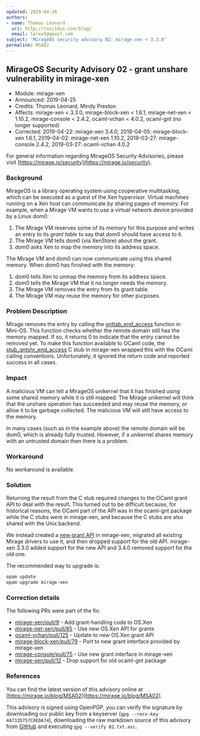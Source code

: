 ```yaml
---
updated: 2019-04-26
authors:
- name: Thomas Leonard
  uri: http://roscidus.com/blog/
  email: talex5@gmail.com
subject: 'MirageOS security advisory 02: mirage-xen < 3.3.0'
permalink: MSA02
---
```


## MirageOS Security Advisory 02 - grant unshare vulnerability in mirage-xen

- Module:       mirage-xen
- Announced:    2019-04-25
- Credits:      Thomas Leonard, Mindy Preston
- Affects:      mirage-xen < 3.3.0,
                mirage-block-xen < 1.6.1,
                mirage-net-xen < 1.10.2,
                mirage-console < 2.4.2,
                ocaml-vchan < 4.0.2,
                ocaml-gnt (no longer supported)
- Corrected:    2019-04-22: mirage-xen 3.4.0,
                2019-04-05: mirage-block-xen 1.6.1,
                2019-04-02: mirage-net-xen 1.10.2,
                2019-03-27: mirage-console 2.4.2,
                2019-03-27: ocaml-vchan 4.0.2

For general information regarding MirageOS Security Advisories,
please visit [https://mirage.io/security](https://mirage.io/security).

### Background

MirageOS is a library operating system using cooperative multitasking, which can
be executed as a guest of the Xen hypervisor. Virtual machines running on a Xen
host can communicate by sharing pages of memory. For example, when a Mirage VM
wants to use a virtual network device provided by a Linux dom0:

1. The Mirage VM reserves some of its memory for this purpose and writes an entry
   to its *grant table* to say that dom0 should have access to it.
2. The Mirage VM tells dom0 (via XenStore) about the grant.
3. dom0 asks Xen to map the memory into its address space.

The Mirage VM and dom0 can now communicate using this shared memory.
When dom0 has finished with the memory:

1. dom0 tells Xen to unmap the memory from its address space.
2. dom0 tells the Mirage VM that it no longer needs the memory.
3. The Mirage VM removes the entry from its grant table.
4. The Mirage VM may reuse the memory for other purposes.

### Problem Description

Mirage removes the entry by calling the [gnttab_end_access][] function in Mini-OS.
This function checks whether the remote domain still has the memory mapped. If so,
it returns 0 to indicate that the entry cannot be removed yet. To make this function
available to OCaml code, the [stub_gntshr_end_access][] C stub in mirage-xen wrapped this
with the OCaml calling conventions. Unfortunately, it ignored the return code and reported
success in all cases.

### Impact

A malicious VM can tell a MirageOS unikernel that it has finished using some
shared memory while it is still mapped. The Mirage unikernel will think that
the unshare operation has succeeded and may reuse the memory, or allow it to be
garbage collected. The malicious VM will still have access to the memory.

In many cases (such as in the example above) the remote domain will be dom0,
which is already fully trusted. However, if a unikernel shares memory with an
untrusted domain then there is a problem.

### Workaround

No workaround is available.

### Solution

Returning the result from the C stub required changes to the OCaml grant API to
deal with the result. This turned out to be difficult because, for historical
reasons, the OCaml part of the API was in the ocaml-gnt package while the C stubs
were in mirage-xen, and because the C stubs are also shared with the Unix backend.

We instead created a [new grant API][] in mirage-xen, migrated all existing
Mirage drivers to use it, and then dropped support for the old API.
mirage-xen 3.3.0 added support for the new API and 3.4.0 removed support for the
old one.

The recommended way to upgrade is:
```bash
opam update
opam upgrade mirage-xen
```

### Correction details

The following PRs were part of the fix:

- [mirage-xen/pull/9](https://github.com/mirage/mirage-xen/pull/9) - Add grant-handling code to OS.Xen
- [mirage-net-xen/pull/85](https://github.com/mirage/mirage-net-xen/pull/85) - Use new OS.Xen API for grants
- [ocaml-vchan/pull/125](https://github.com/mirage/ocaml-vchan/pull/125) - Update to new OS.Xen grant API
- [mirage-block-xen/pull/79](https://github.com/mirage/mirage-block-xen/pull/79) - Port to new grant interface provided by mirage-xen
- [mirage-console/pull/75](https://github.com/mirage/mirage-console/pull/75) - Use new grant interface in mirage-xen
- [mirage-xen/pull/12](https://github.com/mirage/mirage-xen/pull/12) - Drop support for old ocaml-gnt package

### References

You can find the latest version of this advisory online at
[https://mirage.io/blog/MSA02](https://mirage.io/blog/MSA02).

This advisory is signed using OpenPGP, you can verify the signature
by downloading our public key from a keyserver (`gpg --recv-key
4A732D757C0EDA74`),
downloading the raw markdown source of this advisory from
[GitHub](https://raw.githubusercontent.com/mirage/mirage-www/master/tmpl/advisories/02.txt.asc)
and executing `gpg --verify 02.txt.asc`.

[gnttab_end_access]: https://github.com/mirage/mini-os/blob/94cb25eb73e58e5c825c1ad5f6cf3d2647603a50/gnttab.c#L98
[stub_gntshr_end_access]: https://github.com/mirage/mirage-xen/blob/v3.2.0/bindings/gnttab_stubs.c#L227
[new grant API]: https://github.com/mirage/mirage-xen/pull/9

